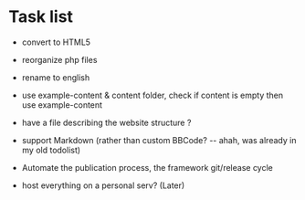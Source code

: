# Task list

- convert to HTML5
- reorganize php files
- rename to english
- use example-content & content folder, check if content is empty then use example-content
- have a file describing the website structure ?

- support Markdown (rather than custom BBCode? -- ahah, was already in my old todolist)

- Automate the publication process, the framework git/release cycle
- host everything on a personal serv? (Later)
